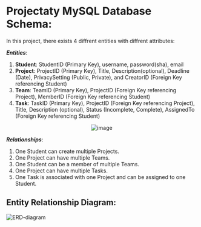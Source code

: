 # Projectaty MySQL Database Schema:
In this project, there exists 4 diffrent entities with diffrent attributes:

**_Entities_**:
1. **Student**: StudentID (Primary Key), username, password(sha), email
2. **Project**: ProjectID (Primary Key), Title, Description(optional), Deadline (Date), PrivacySetting (Public, Private), and CreatorID (Foreign Key referencing Student)
3. **Team**: TeamID (Primary Key), ProjectID (Foreign Key referencing Project), MemberID (Foreign Key referencing Student)
4. **Task**: TaskID (Primary Key), ProjectID (Foreign Key referencing Project), Title, Description (optional), Status (Incomplete, Complete), AssignedTo (Foreign Key referencing Student)

<div align="center"> 

  ![image](https://github.com/Projectaty/Projectaty-MySQL-DB/assets/65151701/47a26a21-19bc-497e-b7f6-781729929afa)
</div>


**_Relationships_**:
1. One Student can create multiple Projects.
2. One Project can have multiple Teams.
3. One Student can be a member of multiple Teams.
4. One Project can have multiple Tasks.
5. One Task is associated with one Project and can be assigned to one Student.

## Entity Relationship Diagram:

![ERD-diagram](https://github.com/Projectaty/Projectaty-MySQL-DB/assets/65151701/bc2a9e35-3dd8-409d-91ca-615b8006da5a)
